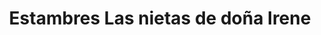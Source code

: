 ---
title: "Estambres Las nietas de doña Irene"
url: /cholula-puebla/estambres-las-nietas-de-dona-irene/
shop: general
---